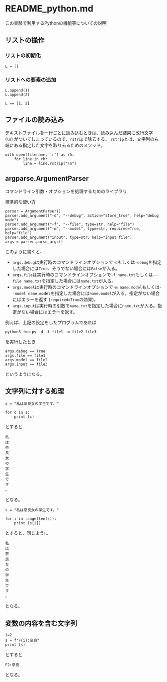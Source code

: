 # README_python.md
この実験で利用するPythonの機能等についての説明

## リストの操作
### リストの初期化
```
L = []
```

### リストへの要素の追加
```
L.append(1)
L.append(2)

L == [1, 2]
```

## ファイルの読み込み
テキストファイルを一行ごとに読み込むときは、読み込んだ結果に改行文字 (`\n`) がついてしまっているので、`rstrip`で除去する。
`rstrip`とは、文字列の右端にある指定した文字を取り去るためのメソッド。
```
with open(filename, 'r') as rh:
    for line in rh:
        line = line.rstrip("\n")
```

## argparse.ArgumentParser
コマンドライン引数・オプションを処理するためのライブラリ

標準的な使い方
```
parser = ArgumentParser()
parser.add_argument("-d", "--debug", action="store_true", help="debug mode")
parser.add_argument("-f", "--file", type=str, help="file")
parser.add_argument("-m", "--model", type=str, required=True, help="file")
parser.add_argument("input", type=str, help="input file")
args = parser.parse_args()
```
このように書くと、
- `args.debug`は実行時のコマンドラインオプションで`-d`もしくは`-debug`を指定した場合には`True`、そうでない場合には`False`が入る。
- `args.file`は実行時のコマンドラインオプションで`-f name.txt`もしくは`--file name.txt`を指定した場合には`name.txt`が入る。
- `args.model`は実行時のコマンドラインオプションで`-m name.model`もしくは`--model name.model`を指定した場合には`name.model`が入る。指定がない場合にはエラーを返す (`required=True`の効果)。
- `args.input`は実行時の引数で`name.txt`を指定した場合に`name.txt`が入る。指定がない場合にはエラーを返す。

例えば、上記の設定をしたプログラムであれば
```
python3 foo.py -d -f file1 -m file2 file3
```
を実行したとき
```
args.debug == True
args.file == file1
args.model == file2
args.input == file3
```
というようになる。

## 文字列に対する処理
```
s = "私は奈良女の学生です。"

for c in s:
    print (c)
```
とすると
```
私
は
奈
良
女
の
学
生
で
す
。
```
となる。
```
s = "私は奈良女の学生です。"

for i in range(len(s)):
    print (s[i])
```
とすると、同じように
```
私
は
奈
良
女
の
学
生
で
す
。
```
となる。

## 変数の内容を含む文字列
```
i=2
s = f"F{i}:奈良"
print (s)
```
とすると
```
F2:奈良
```
となる。
